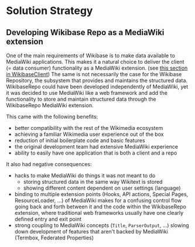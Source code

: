 # Solution Strategy

## Developing Wikibase Repo as a MediaWiki extension

One of the main requirements of Wikibase is to make data available to MediaWiki applications. This makes it a natural choice to deliver the client (= data consumer) functionality as a MediaWiki extension. (see [this section in WikibaseClient](../WikibaseClient/04-Solution_Strategy.md#developing-wikibase-client-as-a-mediawiki-extension)) The same is not necessarily the case for the Wikibase Repository, the subsystem that provides and maintains the structured data. WikibaseRepo could have been developed independently of MediaWiki, yet it was decided to use MediaWiki like a web framework and add the functionality to store and maintain structured data through the WikibaseRepo MediaWiki extension.

This came with the following benefits:

- better compatibility with the rest of the Wikimedia ecosystem
- achieving a familiar Wikimedia user experience out of the box
- reduction of initial boilerplate code and basic features
- the original development team had extensive MediaWiki experience
- ability to easily have one application that is both a client and a repo

It also had negative consequences:

- hacks to make MediaWiki do things it was not meant to do
  - storing structured data in the same way Wikitext is stored
  - showing different content dependent on user settings (language)
- binding to multiple extension points (Hooks, API actions, Special Pages, ResourceLoader, ...) of MediaWiki makes for a confusing control flow going back and forth between it and the code within the WikibaseRepo extension, where traditional web frameworks usually have one clearly defined entry and exit point
- strong coupling to MediaWiki concepts (`Title`, `ParserOutput`, ...) slowing down development of features that aren't backed by MediaWiki (Termbox, Federated Properties)
